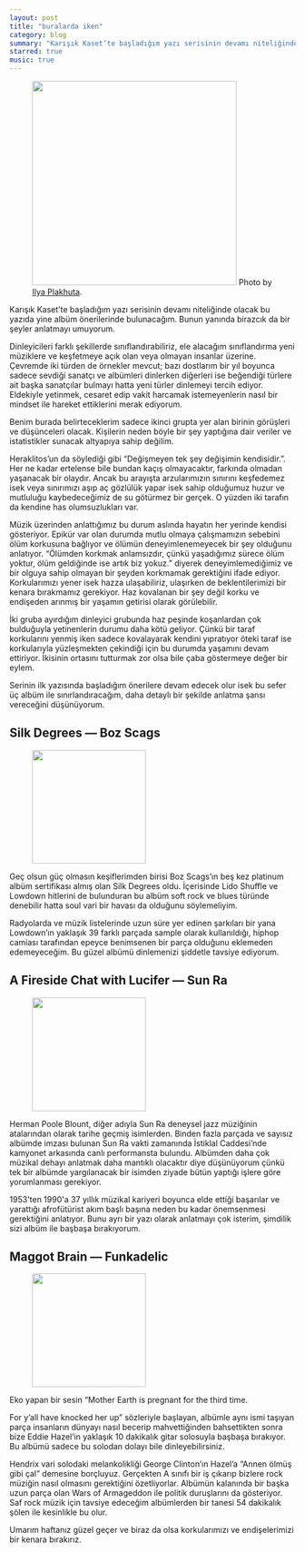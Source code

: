 ```yaml
---
layout: post
title: "buralarda iken"
category: blog
summary: "Karışık Kaset’te başladığım yazı serisinin devamı niteliğinde olacak bu yazıda yine albüm önerilerinde bulunacağım. Bunun yanında birazcık da bir şeyler anlatmayı umuyorum."
starred: true
music: true
---
```


<figure>
    <img src="https://miro.medium.com/max/2400/1*tMecGHqHvqGTtpHcTTvt6g.jpeg" style="height: 360px">
    Photo by <a href="https://unsplash.com/@ilyapla"  target="_blank">Ilya Plakhuta</a>.
</figure>

Karışık Kaset’te başladığım yazı serisinin devamı niteliğinde olacak bu yazıda yine albüm önerilerinde bulunacağım. Bunun yanında birazcık da bir şeyler anlatmayı umuyorum.

Dinleyicileri farklı şekillerde sınıflandırabiliriz, ele alacağım sınıflandırma yeni müziklere ve keşfetmeye açık olan veya olmayan insanlar üzerine. Çevremde iki türden de örnekler mevcut; bazı dostlarım bir yıl boyunca sadece sevdiği sanatçı ve albümleri dinlerken diğerleri ise beğendiği türlere ait başka sanatçılar bulmayı hatta yeni türler dinlemeyi tercih ediyor. Eldekiyle yetinmek, cesaret edip vakit harcamak istemeyenlerin nasıl bir mindset ile hareket ettiklerini merak ediyorum.

Benim burada belirteceklerim sadece ikinci grupta yer alan birinin görüşleri ve düşünceleri olacak. Kişilerin neden böyle bir şey yaptığına dair veriler ve istatistikler sunacak altyapıya sahip değilim.

Heraklitos’un da söylediği gibi “Değişmeyen tek şey değişimin kendisidir.”. Her ne kadar ertelense bile bundan kaçış olmayacaktır, farkında olmadan yaşanacak bir olaydır. Ancak bu arayışta arzularımızın sınırını keşfedemez isek veya sınırımızı aşıp aç gözlülük yapar isek sahip olduğumuz huzur ve mutluluğu kaybedeceğimiz de su götürmez bir gerçek. O yüzden iki tarafın da kendine has olumsuzlukları var.

Müzik üzerinden anlattığımız bu durum aslında hayatın her yerinde kendisi gösteriyor. Epikür var olan durumda mutlu olmaya çalışmamızın sebebini ölüm korkusuna bağlıyor ve ölümün deneyimlenemeyecek bir şey olduğunu anlatıyor. “Ölümden korkmak anlamsızdır, çünkü yaşadığımız sürece ölüm yoktur, ölüm geldiğinde ise artık biz yokuz.” diyerek deneyimlemediğimiz ve bir olguya sahip olmayan bir şeyden korkmamak gerektiğini ifade ediyor. Korkularımızı yener isek hazza ulaşabiliriz, ulaşırken de beklentilerimizi bir kenara bırakmamız gerekiyor. Haz kovalanan bir şey değil korku ve endişeden arınmış bir yaşamın getirisi olarak görülebilir.

İki gruba ayırdığım dinleyici grubunda haz peşinde koşanlardan çok bulduğuyla yetinenlerin durumu daha kötü geliyor. Çünkü bir taraf korkularını yenmiş iken sadece kovalayarak kendini yıpratıyor öteki taraf ise korkularıyla yüzleşmekten çekindiği için bu durumda yaşamını devam ettiriyor. İkisinin ortasını tutturmak zor olsa bile çaba göstermeye değer bir eylem.

Serinin ilk yazısında başladığım önerilere devam edecek olur isek bu sefer üç albüm ile sınırlandıracağım, daha detaylı bir şekilde anlatma şansı vereceğini düşünüyorum.

## Silk Degrees — Boz Scags

<figure>
    <img src="https://is4-ssl.mzstatic.com/image/thumb/Music124/v4/52/ab/ec/52abec64-adf9-6ffc-2a3b-225c789e90b3/source/600x600bb.jpg" style="height: 200px">
</figure>

Geç olsun güç olmasın keşiflerimden birisi Boz Scags’ın beş kez platinum albüm sertifikası almış olan Silk Degrees oldu. İçerisinde Lido Shuffle ve Lowdown hitlerini de bulunduran bu albüm soft rock ve blues türünde denebilir hatta soul vari bir havası da olduğunu söylemeliyim.

Radyolarda ve müzik listelerinde uzun süre yer edinen şarkıları bir yana Lowdown’ın yaklaşık 39 farklı parçada sample olarak kullanıldığı, hiphop camiası tarafından epeyce benimsenen bir parça olduğunu eklemeden edemeyeceğim. Bu güzel albümü dinlemenizi şiddetle tavsiye ediyorum.

## A Fireside Chat with Lucifer — Sun Ra

<figure>
    <img src="https://is5-ssl.mzstatic.com/image/thumb/Music124/v4/94/62/59/94625986-7107-6f3b-20cd-d91efd4d9abf/source/600x600bb.jpg" style="height: 200px">
</figure>

Herman Poole Blount, diğer adıyla Sun Ra deneysel jazz müziğinin atalarından olarak tarihe geçmiş isimlerden. Binden fazla parçada ve sayısız albümde imzası bulunan Sun Ra vakti zamanında İstiklal Caddesi’nde kamyonet arkasında canlı performansta bulundu. Albümden daha çok müzikal dehayı anlatmak daha mantıklı olacaktır diye düşünüyorum çünkü tek bir albümde yargılanacak bir isimden ziyade bütün yaptığı işlere göre yorumlanması gerekiyor.

1953'ten 1990'a 37 yıllık müzikal kariyeri boyunca elde ettiği başarılar ve yarattığı afrofütürist akım başlı başına neden bu kadar önemsenmesi gerektiğini anlatıyor. Bunu ayrı bir yazı olarak anlatmayı çok isterim, şimdilik sizi albüm ile başbaşa bırakıyorum.

## Maggot Brain — Funkadelic

<figure>
    <img src="https://is2-ssl.mzstatic.com/image/thumb/Music124/v4/1a/44/8d/1a448d99-f1b2-5180-fc5f-1a152ae94c23/source/600x600bb.jpg" style="height: 200px">
</figure>

Eko yapan bir sesin “Mother Earth is pregnant for the third time.

For y’all have knocked her up” sözleriyle başlayan, albümle aynı ismi taşıyan parça insanların dünyayı nasıl becerip mahvettiğinden bahsettikten sonra bize Eddie Hazel’in yaklaşık 10 dakikalık gitar solosuyla başbaşa bırakıyor. Bu albümü sadece bu solodan dolayı bile dinleyebilirsiniz.

Hendrix vari solodaki melankolikliği George Clinton’ın Hazel’a “Annen ölmüş gibi çal” demesine borçluyuz. Gerçekten A sınıfı bir iş çıkarıp bizlere rock müziğin nasıl olmasını gerektiğini özetliyorlar. Albümün kalanında bir başka uzun parça olan Wars of Armageddon ile politik duruşlarını da gösteriyor. Saf rock müzik için tavsiye edeceğim albümlerden bir tanesi 54 dakikalık şölen ile kesinlikle bu olur.

Umarım haftanız güzel geçer ve biraz da olsa korkularımızı ve endişelerimizi bir kenara bırakırız.